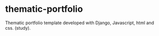 # thematic-portfolio
Thematic portfolio template developed with Django, Javascript, html and css. (study).
